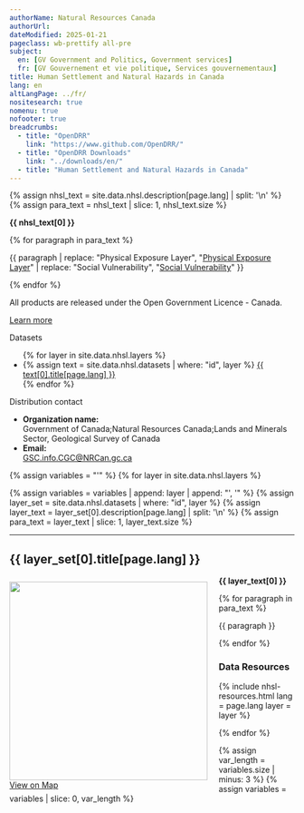 ```yaml
---
authorName: Natural Resources Canada
authorUrl:
dateModified: 2025-01-21
pageclass: wb-prettify all-pre
subject:
  en: [GV Government and Politics, Government services]
  fr: [GV Gouvernement et vie politique, Services gouvernementaux]
title: Human Settlement and Natural Hazards in Canada
lang: en
altLangPage: ../fr/
nositesearch: true
nomenu: true
nofooter: true
breadcrumbs:
  - title: "OpenDRR"
    link: "https://www.github.com/OpenDRR/"
  - title: "OpenDRR Downloads"
    link: "../downloads/en/"
  - title: "Human Settlement and Natural Hazards in Canada"
---
```

<link href='../assets/css/app.css' rel='stylesheet'/>

{% assign nhsl_text = site.data.nhsl.description[page.lang] | split: '\n' %}
{% assign para_text = nhsl_text | slice: 1, nhsl_text.size %}

<p><strong>{{ nhsl_text[0] }}</strong></p>
<div class="row">
  <div class="col-md-8">
    {% for paragraph in para_text %}
      <p>{{ paragraph | replace: "Physical Exposure Layer", "<a href='#nhsl_physical_exposure_indicators-a'>Physical Exposure Layer</a>" | replace: "Social Vulnerability", "<a href='#nhsl_social_fabric_indicators-a'>Social Vulnerability</a>" }}</p>
    {% endfor %}
    <!-- <p style="text-align:justify;">The <a href='#nhsl_hazard_threat_indicators-a'>Risk Dynamics Layer</a> utilizes information on population growth and land use change since 1975 to evaluate how evolving patterns of urbanization are contributing to escalating profiles of natural risk over time across Canada.</p> -->
    <section class="jumbotron">
      <p>All products are released under the Open Government Licence - Canada.</p>
      <p><a href="https://open.canada.ca/en/open-government-licence-canada" class="btn btn-info btn-lg" role="button">Learn more</a></p>
    </section>
  </div>
  <div class="col-md-4">
    <div class="panel panel-primary mrgn-tp-sm">
      <div class="panel-heading">
        <div class="panel-title">Datasets</div>
      </div>
      <ul class="list-group">
        {% for layer in site.data.nhsl.layers %}
        <li class="list-group-item">
          {% assign text = site.data.nhsl.datasets | where: "id", layer %}
          <a href='#{{ layer }}-a'>{{ text[0].title[page.lang] }}</a>
        </li>
        {% endfor %}
      </ul>
    </div>
    <div class="panel panel-primary">
      <div class="panel-heading">
        <div class="panel-title">Distribution contact</div>
      </div>
      <ul class="list-group">
        <li class="list-group-item">
          <b>Organization name:</b><br>
          Government of Canada;Natural Resources Canada;Lands and Minerals Sector, Geological Survey of Canada
        </li>
        <li class="list-group-item">
          <b>Email:</b><br>
          <a href="mailto:GSC.info.CGC@NRCan.gc.ca">GSC.info.CGC@NRCan.gc.ca</a>
        </li>
      </ul>
    </div>
  </div>
</div>

{% assign variables = "'" %}
{% for layer in site.data.nhsl.layers %}

  {% assign variables = variables | append: layer | append: "', '" %}
  {% assign layer_set = site.data.nhsl.datasets | where: "id", layer %}
  {% assign layer_text = layer_set[0].description[page.lang] | split: '\n' %}
  {% assign para_text = layer_text | slice: 1, layer_text.size %}

  <hr>

  <a name="{{ layer }}-a"></a>

  <h2>{{ layer_set[0].title[page.lang] }}</h2>

  <p>
    <div class="card" style="float:left;margin:10px 20px 0px 0px;">
      <img src="../assets/img/{{ layer }}.png" width="350" class="img-rounded img-responsive"/>
      <div class="card-body">
        <a href="{{ layer }}_map.html" class="btn btn-primary btn-lg btn-block mrgn-tp-sm" role="button"> View on Map </a>
      </div>
    </div>
    <strong>{{ layer_text[0] }}</strong>
  </p>

  <div>
  {% for paragraph in para_text %}
    <p>{{ paragraph }}</p>
  {% endfor %}
  </div>

  <div id={{ layer }} class="col-md-12">
    <h3>Data Resources</h3>
    {% include nhsl-resources.html lang = page.lang layer = layer %}
  </div>

{% endfor %}

{% assign var_length = variables.size | minus: 3 %}
{% assign variables = variables | slice: 0, var_length %}

<script src="https://code.jquery.com/jquery-1.12.2.min.js"
        integrity="sha256-lZFHibXzMHo3GGeehn1hudTAP3Sc0uKXBXAzHX1sjtk=" crossorigin="anonymous"></script>

<script src="../assets/js/app.js"></script>
<script>
  let layers = [{{ variables }}];
  showProv( layers );
</script>
